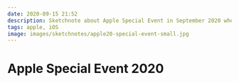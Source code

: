 ```yaml
---
date: 2020-09-15 21:52
description: Sketchnote about Apple Special Event in September 2020 where Apple presented new devices like watch S6, SE and iPad Air, iPad 8th gen and some services
tags: apple, iOS
image: images/sketchnotes/apple20-special-event-small.jpg
---
```


# Apple Special Event 2020

